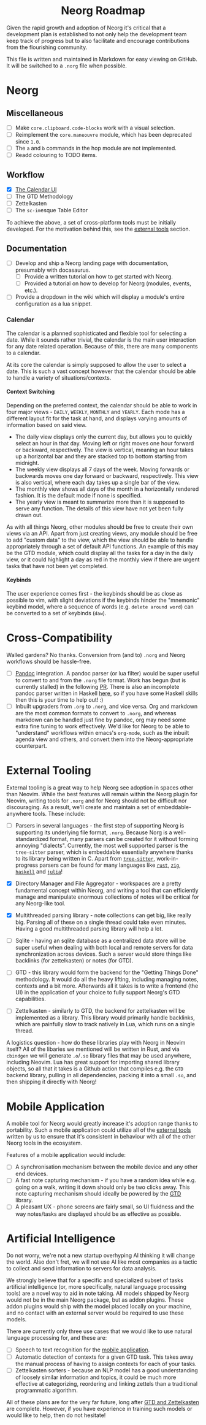 <div align="center">

# Neorg Roadmap

</div>

Given the rapid growth and adoption of Neorg it's critical that a development plan is
established to not only help the development team keep track of progress but to also
facilitate and encourage contributions from the flourishing community.

This file is written and maintained in Markdown for easy viewing on GitHub.
It will be switched to a `.norg` file when possible.

# Neorg

## Miscellaneous

- [ ] Make `core.clipboard.code-blocks` work with a visual selection.
- [ ] Reimplement the `core.maneouvre` module, which has been deprecated since `1.0`.
- [ ] The `a` and `b` commands in the hop module are not implemented.
- [ ] Readd colouring to TODO items.

## Workflow

- [x] [The Calendar UI](#calendar)
- [ ] The GTD Methodology
- [ ] Zettelkasten
- [ ] The `sc-im`esque Table Editor

To achieve the above, a set of cross-platform tools must be initially developed.
For the motivation behind this, see the [external tools](#external-tooling) section.

## Documentation

- [ ] Develop and ship a Neorg landing page with documentation, presumably with docasaurus.
    - [ ] Provide a written tutorial on how to get started with Neorg.
    - [ ] Provided a tutorial on how to develop for Neorg (modules, events, etc.).
- [ ] Provide a dropdown in the wiki which will display a module's entire configuration as a lua snippet.

### Calendar

The calendar is a planned sophisticated and flexible tool for selecting a date.
While it sounds rather trivial, the calendar is the main user interaction for any
date related operation. Because of this, there are many components to a calendar.

At its core the calendar is simply supposed to allow the user to select a date.
This is such a vast concept however that the calendar should be able to handle a variety
of situations/contexts.

#### Context Switching

Depending on the preferred context, the calendar should be able to work in four
major views - `DAILY`, `WEEKLY`, `MONTHLY` and `YEARLY`. Each mode has a
different layout fit for the task at hand, and displays varying amounts of
information based on said view.

- The daily view displays only the current day, but allows you to quickly select an hour in that day.
  Moving left or right moves one hour forward or backward, respectively.
  The view is vertical, meaning an hour takes up a horizontal bar and they are stacked top to bottom starting
  from midnight.
- The weekly view displays all 7 days of the week. Moving forwards or backwards moves one day forward
  or backward, respectively. This view is also vertical, where each day takes up a single bar
  of the view.
- The monthly view shows all days of the month in a horizontally rendered fashion.
  It is the default mode if none is specified.
- The yearly view is meant to summarize more than it is supposed to serve any function.
  The details of this view have not yet been fully drawn out.

As with all things Neorg, other modules should be free to create their own
views via an API. Apart from just creating views, any module should be free to
add "custom data" to the view, which the view should be able to handle
appropriately through a set of default API functions. An example of this may be
the GTD module, which could display all the tasks for a day in the daily view, or
it could highlight a day as red in the monthly view if there are urgent tasks
that have not been yet completed.

#### Keybinds

The user experience comes first - the keybinds should be as close as possible to vim, with
slight deviations if the keybinds hinder the "mnemonic" keybind model, where a sequence of words
(e.g. `delete around word`) can be converted to a set of keybinds (`daw`).

# Cross-Compatibility

Walled gardens? No thanks. Conversion from (and to) `.norg` and Neorg workflows should be
hassle-free.

- [ ] [Pandoc](https://pandoc.org/) integration. A pandoc parser (or lua filter) would be super
      useful to convert to and from the `.norg` file format. Work has begun (but is currently stalled)
      in the following [PR](https://github.com/nvim-neorg/neorg/pull/684). There is also an incomplete
      pandoc parser written in Haskell [here](https://github.com/Simre1/neorg-haskell-parser), so if you
      have some Haskell skills then this is your time to help out! :)
- [ ] Inbuilt upgraders from `.org` to `.norg`, and vice versa.
      Org and markdown are the most common formats to convert to `.norg`, and whereas markdown can
      be handled just fine by pandoc, org may need some extra fine tuning to work effectively. We'd
      like for Neorg to be able to "understand" workflows within emacs's `org-mode`, such as the
      inbuilt agenda view and others, and convert them into the Neorg-appropriate counterpart.

# External Tooling

External tooling is a great way to help Neorg see adoption in spaces other than Neovim. While the
best features will remain within the Neorg plugin for Neovim, writing tools for `.norg` and for
Neorg should not be difficult nor discouraging. As a result, we'll create and maintain a set of
embeddable-anywhere tools. These include:

- [ ] Parsers in several languages - the first step of supporting Neorg is supporting its underlying
  file format, `.norg`. Because Norg is a well-standardized format, many parsers can be created
  for it without forming annoying "dialects". Currently, the most well supported parser is the
  `tree-sitter` parser, which is embeddable essentially anywhere thanks to its library being written
  in C.
  Apart from [`tree-sitter`](https://github.com/nvim-neorg/tree-sitter-norg), work-in-progress
  parsers can be found for many languages like [`rust`](https://github.com/max397574/rust-norg),
  [`zig`](https://github.com/vhyrro/zig-norg),
  [`haskell`](https://github.com/Simre1/neorg-haskell-parser) and
  [`julia`](https://github.com/klafyvel/Norg.jl)!
- [x] Directory Manager and File Aggregator - workspaces are a pretty fundamental concept within
  Neorg, and writing a tool that can efficiently manage and manipulate enormous collections
  of notes will be critical for any Neorg-like tool.
- [x] Multithreaded parsing library - note collections can get big, like really big. Parsing
      all of these on a single thread could take even minutes. Having a good multithreaded
      parsing library will help a lot.
- [ ] Sqlite - having an sqlite database as a centralized data store will be super
      useful when dealing with both local and remote servers for data synchronization
      across devices. Such a server would store things like backlinks (for zettelkasten) or notes
      (for GTD).
- [ ] GTD - this library would form the backend for the "Getting Things Done" methodology.
      It would do all the heavy lifting, including managing notes, contexts and a bit more.
      Afterwards all it takes is to write a frontend (the UI) in the application of your choice to
      fully support Neorg's GTD capabilities.
- [ ] Zettelkasten - similarly to GTD, the backend for zettelkasten will be implemented as a
      library. This library would primarily handle backlinks, which are painfully slow to track natively
      in Lua, which runs on a single thread.


A logistics question - how do these libraries play with Neorg in Neovim itself?
All of the libaries we mentioned will be written in Rust, and via `cbindgen` we will
generate `.o`/`.so` library files that may be used anywhere, including Neovim.
Lua has great support for importing shared library objects, so all that it takes
is a Github action that compiles e.g. the `GTD` backend library, pulling in all dependencies,
packing it into a small `.so`, and then shipping it directly with Neorg!

# Mobile Application

A mobile tool for Neorg would greatly increase it's adoption range thanks to portability. Such a
mobile application could utilize all of the [external tools](#external-tooling) written by us
to ensure that it's consistent in behaviour with all of the other Neorg tools in the ecosystem.

Features of a mobile application would include:
- [ ] A synchronisation mechanism between the mobile device and any other end devices.
- [ ] A fast note capturing mechanism - if you have a random idea while e.g. going on a walk,
      writing it down should only be two clicks away.
      This note capturing mechanism should ideally be powered by the [GTD](#external-tooling)
      library.
- [ ] A pleasant UX - phone screens are fairly small, so UI fluidness and the way notes/tasks
      are displayed should be as effective as possible.

# Artificial Intelligence

Do not worry, we're not a new startup overhyping AI thinking it will change the world. Also don't fret, we
will not use AI like most companies as a tactic to collect and send information to servers for data
analysis.

We strongly believe that for a specific and specialized subset of tasks artificial intelligence (or,
more specifically, natural language processing tools) are a novel way to aid in note taking. All
models shipped by Neorg would not be in the main Neorg package, but as addon plugins. These addon
plugins would ship with the model placed locally on your machine, and no contact with an external
server would be required to use these models.

There are currently only three use cases that we would like to use natural language processing for, and these are:
- [ ] Speech to text recognition for the [mobile application](#mobile-application).
- [ ] Automatic detection of contexts for a given GTD task. This takes away the manual process of having to
      assign contexts for each of your tasks.
- [ ] Zettelkasten sorters - because an NLP model has a good understanding of loosely similar
      information and topics, it could be much more effective at categorizing, reordering and linking
      zettels than a traditional programmatic algorithm.

All of these plans are for the very far future, long after [GTD and Zettelkasten](#workflow) are complete. However,
if you have experience in training such models or would like to help, then do not hesitate!
